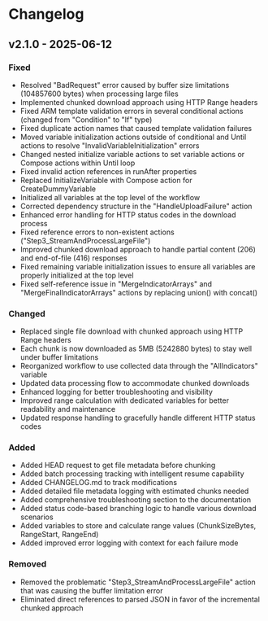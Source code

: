 # Changelog

## v2.1.0 - 2025-06-12

### Fixed
- Resolved "BadRequest" error caused by buffer size limitations (104857600 bytes) when processing large files
- Implemented chunked download approach using HTTP Range headers
- Fixed ARM template validation errors in several conditional actions (changed from "Condition" to "If" type)
- Fixed duplicate action names that caused template validation failures
- Moved variable initialization actions outside of conditional and Until actions to resolve "InvalidVariableInitialization" errors
- Changed nested initialize variable actions to set variable actions or Compose actions within Until loop
- Fixed invalid action references in runAfter properties
- Replaced InitializeVariable with Compose action for CreateDummyVariable
- Initialized all variables at the top level of the workflow
- Corrected dependency structure in the "HandleUploadFailure" action
- Enhanced error handling for HTTP status codes in the download process
- Fixed reference errors to non-existent actions ("Step3_StreamAndProcessLargeFile")
- Improved chunked download approach to handle partial content (206) and end-of-file (416) responses
- Fixed remaining variable initialization issues to ensure all variables are properly initialized at the top level
- Fixed self-reference issue in "MergeIndicatorArrays" and "MergeFinalIndicatorArrays" actions by replacing union() with concat()

### Changed
- Replaced single file download with chunked approach using HTTP Range headers
- Each chunk is now downloaded as 5MB (5242880 bytes) to stay well under buffer limitations
- Reorganized workflow to use collected data through the "AllIndicators" variable
- Updated data processing flow to accommodate chunked downloads
- Enhanced logging for better troubleshooting and visibility
- Improved range calculation with dedicated variables for better readability and maintenance
- Updated response handling to gracefully handle different HTTP status codes

### Added
- Added HEAD request to get file metadata before chunking
- Added batch processing tracking with intelligent resume capability
- Added CHANGELOG.md to track modifications
- Added detailed file metadata logging with estimated chunks needed
- Added comprehensive troubleshooting section to the documentation
- Added status code-based branching logic to handle various download scenarios
- Added variables to store and calculate range values (ChunkSizeBytes, RangeStart, RangeEnd)
- Added improved error logging with context for each failure mode

### Removed
- Removed the problematic "Step3_StreamAndProcessLargeFile" action that was causing the buffer limitation error
- Eliminated direct references to parsed JSON in favor of the incremental chunked approach
